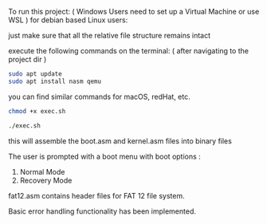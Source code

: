 To run this project: 
( Windows Users need to set up a Virtual Machine or use WSL )
for debian based Linux users:

just make sure that all the relative file structure remains intact

execute the following commands on the terminal: ( after navigating to the project dir )

```bash
sudo apt update
sudo apt install nasm qemu
```
you can find similar commands for macOS, redHat, etc.

```bash
chmod +x exec.sh
```

```bash
./exec.sh
```
this will assemble the boot.asm and kernel.asm files into binary files

The user is prompted with a boot menu with boot options :
1. Normal Mode
2. Recovery Mode

fat12.asm contains header files for FAT 12 file system.

Basic error handling functionality has been implemented.
